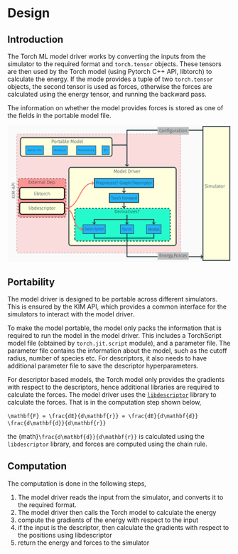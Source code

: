 # Design

## Introduction

The Torch ML model driver works by converting the inputs from the simulator to the
required format and `torch.tensor` objects. These tensors are then used by the Torch
model (using Pytorch C++ API, libtorch) to calculate the energy. If the mode
provides a tuple of two `torch.tensor` objects, the second tensor is used as forces, otherwise
the forces are calculated using the energy tensor, and running the backward pass.

The information on whether the model provides forces is stored as one of the
fields in the portable model file.

<img src="_static/model_driver.png" width="800">

## Portability

The model driver is designed to be portable across different simulators. This is ensured
by the KIM API, which provides a common interface for the simulators to interact with the
model driver.

To make the model portable, the model only packs the information that is required to run the model
in the model driver. This includes a TorchScript model file (obtained by `torch.jit.script` module),
and a parameter file. The parameter file contains the information about the model, such as the cutoff
radius, number of species etc. For descriptors, it also needs to have additional parameter file
to save the descriptor hyperparameters.

For descriptor based models, the Torch model only provides the gradients with respect to
the descriptors, hence additional libraries are required to calculate the forces.
The model driver uses the [`libdescriptor`](https://github.com/openkim/libdescriptor) library to calculate the forces.
That is in the computation step shown below,

```{math}
\mathbf{F} = \frac{dE}{d\mathbf{r}} = \frac{dE}{d\mathbf{d}} \frac{d\mathbf{d}}{d\mathbf{r}}
```

the {math}`\frac{d\mathbf{d}}{d\mathbf{r}}` is calculated using the `libdescriptor` library,
and forces are computed using the chain rule.

## Computation

The computation is done in the following steps,

1. The model driver reads the input from the simulator, and converts it to the required format.
2. The model driver then calls the Torch model to calculate the energy
3. compute the gradients of the energy with respect to the input
4. if the input is the descriptor, then calculate the gradients with respect to the positions using libdescriptor
5. return the energy and forces to the simulator
